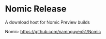 # Nomic Release
A download host for Nomic Preview builds

Nomic: https://github.com/namnguyen51/Nomic
